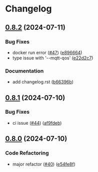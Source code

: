 # Changelog

## [0.8.2](https://github.com/gavinying/modpoll/compare/v0.8.1...v0.8.2) (2024-07-11)


### Bug Fixes

* docker run error ([#47](https://github.com/gavinying/modpoll/issues/47)) ([e896664](https://github.com/gavinying/modpoll/commit/e8966640debd822fb1a52f3692a47bb37f11246b))
* type issue with '--mqtt-qos' ([e22d2c7](https://github.com/gavinying/modpoll/commit/e22d2c7daa6b99b5cfe1ed85a7be86b40462c02c))


### Documentation

* add changelog.rst ([b66396b](https://github.com/gavinying/modpoll/commit/b66396b7ff4b02a78809941761daba3d9465a8c3))

## [0.8.1](https://github.com/gavinying/modpoll/compare/v0.8.0...v0.8.1) (2024-07-10)


### Bug Fixes

* ci issue ([#44](https://github.com/gavinying/modpoll/issues/44)) ([af9fdeb](https://github.com/gavinying/modpoll/commit/af9fdebbba5ee4b9b03d51462a1efc84fd491d9b))

## [0.8.0](https://github.com/gavinying/modpoll/compare/v0.7.2...v0.8.0) (2024-07-10)


### Code Refactoring

* major refactor ([#40](https://github.com/gavinying/modpoll/issues/40)) ([e54fe8f](https://github.com/gavinying/modpoll/commit/e54fe8f5e89af982211c4c2a9b5b018a6203a849))
